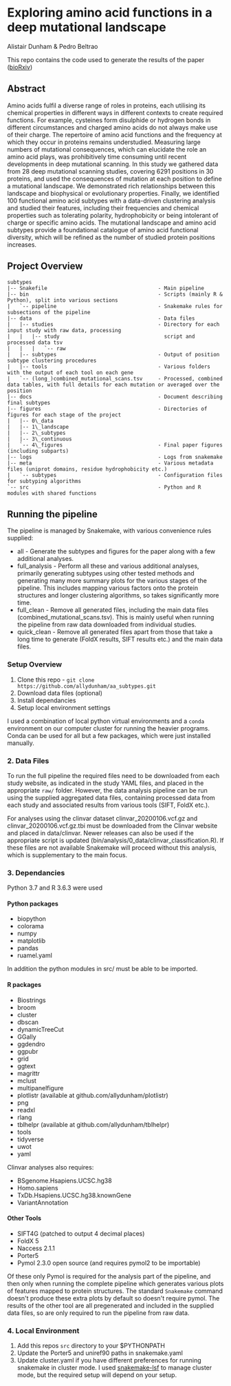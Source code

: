 # Exploring amino acid functions in a deep mutational landscape 
Alistair Dunham & Pedro Beltrao

This repo contains the code used to generate the results of the paper ([bioRxiv](https://www.biorxiv.org/content/10.1101/2020.05.26.116756v1))

## Abstract

Amino acids fulfil a diverse range of roles in proteins, each utilising its chemical properties in different ways in different contexts to create required functions.
For example, cysteines form disulphide or hydrogen bonds in different circumstances and charged amino acids do not always make use of their charge. 
The repertoire of amino acid functions and the frequency at which they occur in proteins remains understudied.
Measuring large numbers of mutational consequences, which can elucidate the role an amino acid plays, was prohibitively time consuming until recent developments in deep mutational scanning.
In this study we gathered data from 28 deep mutational scanning studies, covering 6291 positions in 30 proteins, and used the consequences of mutation at each position to define a mutational landscape.
We demonstrated rich relationships between this landscape and biophysical or evolutionary properties.
Finally, we identified 100 functional amino acid subtypes with a data-driven clustering analysis and studied their features, including their frequencies and chemical properties such as tolerating polarity, hydrophobicity or being intolerant of charge or specific amino acids.
The mutational landscape and amino acid subtypes provide a foundational catalogue of amino acid functional diversity, which will be refined as the number of studied protein positions increases.

## Project Overview

```plaintext
subtypes
|-- Snakefile                                    - Main pipeline
|-- bin                                          - Scripts (mainly R & Python), split into various sections
|   `-- pipeline                                 - Snakemake rules for subsections of the pipeline
|-- data                                         - Data files
|   |-- studies                                  - Directory for each input study with raw data, processing
|   |   |-- study                                  script and processed data tsv
|   |   |   `-- raw
|   |-- subtypes                                 - Output of position subtype clustering procedures
|   |-- tools                                    - Various folders with the output of each tool on each gene
|   `-- (long_)combined_mutational_scans.tsv     - Processed, combined data tables, with full details for each mutation or averaged over the position
|-- docs                                         - Document describing final subtypes
|-- figures                                      - Directories of figures for each stage of the project
|   |-- 0\_data
|   |-- 1\_landscape
|   |-- 2\_subtypes
|   |-- 3\_continuous
|   `-- 4\_figures                               - Final paper figures (including subparts)
|-- logs                                         - Logs from snakemake
|-- meta                                         - Various metadata files (uniprot domains, residue hydrophobicity etc.)
|   `-- subtypes                                 - Configuration files for subtyping algorithms
`-- src                                          - Python and R modules with shared functions
```

## Running the pipeline

The pipeline is managed by Snakemake, with various convenience rules supplied:

* all - Generate the subtypes and figures for the paper along with a few additional
analyses.
* full\_analysis - Perform all these and various additional analyses, primarily generating
subtypes using other tested methods and generating many more summary plots for the various
stages of the pipeline. This includes mapping various factors onto the protein structures
and longer clustering algorithms, so takes significantly more time.
* full\_clean - Remove all generated files, including the main data files (combined\_mutational\_scans.tsv).
This is mainly useful when running the pipeline from raw data downloaded from individual studies.
* quick\_clean - Remove all generated files apart from those that take a long time to
generate (FoldX results, SIFT results etc.) and the main data files.

### Setup Overview

1. Clone this repo - `git clone https://github.com/allydunham/aa_subtypes.git`
2. Download data files (optional)
3. Install dependancies
4. Setup local environment settings

I used a combination of local python virtual environments and a
`conda` environment on our computer cluster for running the heavier programs.
Conda can be used for all but a few packages, which were just installed manually.

### 2. Data Files

To run the full pipeline the required files need to be downloaded from each study website,
as indicated in the study YAML files, and placed in the appropriate `raw/` folder.
However, the data analysis pipeline can be run using the supplied aggregated data files,
containing processed data from each study and associated results from various tools (SIFT,
FoldX etc.).

For analyses using the clinvar dataset clinvar\_20200106.vcf.gz and
clinvar\_20200106.vcf.gz.tbi must be downloaded from the Clinvar website and placed in
data/clinvar.
Newer releases can also be used if the appropriate script is updated
(bin/analysis/0\_data/clinvar\_classification.R).
If these files are not available Snakemake will proceed without this analysis, which
is supplementary to the main focus.

### 3. Dependancies

Python 3.7 and R 3.6.3 were used

#### Python packages

* biopython
* colorama
* numpy
* matplotlib
* pandas
* ruamel.yaml

In addition the python modules in src/ must be able to be imported.

#### R packages

* Biostrings
* broom
* cluster
* dbscan
* dynamicTreeCut
* GGally
* ggdendro
* ggpubr
* grid
* ggtext
* magrittr
* mclust
* multipanelfigure
* plotlistr (available at github.com/allydunham/plotlistr)
* png
* readxl
* rlang
* tblhelpr (available at github.com/allydunham/tblhelpr)
* tools
* tidyverse
* uwot
* yaml

Clinvar analyses also requires:

* BSgenome.Hsapiens.UCSC.hg38
* Homo.sapiens
* TxDb.Hsapiens.UCSC.hg38.knownGene
* VariantAnnotation

#### Other Tools

* SIFT4G (patched to output 4 decimal places)
* FoldX 5
* Naccess 2.1.1
* Porter5
* Pymol 2.3.0 open source (and requires pymol2 to be importable)

Of these only Pymol is required for the analysis part of the pipeline, and then
only when running the complete pipeline which generates various plots of features mapped
to protein structures.
The standard `Snakemake` command doesn't produce these extra plots by default so doesn't require
pymol.
The results of the other tool are all pregenerated and included in the supplied data files,
so are only required to run the pipeline from raw data.

### 4. Local Environment

1. Add this repos `src` directory to your $PYTHONPATH
2. Update the Porter5 and uniref90 paths in snakemake.yaml
3. Update cluster.yaml if you have different preferences for running snakemake in
   cluster mode. I used [snakemake-lsf](https://github.com/Snakemake-Profiles/snakemake-lsf)
   to manage cluster mode, but the required setup will depend on your setup.
